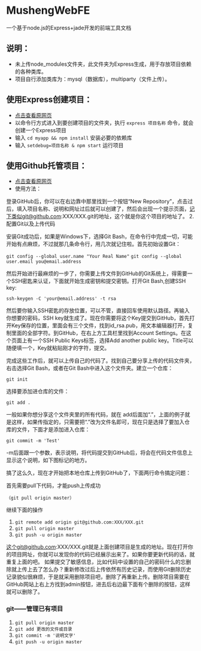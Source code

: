 # MushengWebFE
一个基于node.js的Express+jade开发的前端工具文档

## 说明：
* 未上传node_modules文件夹，此文件夹为Express生成，用于存放项目依赖的各种类库。
* 项目自行添加类库为：mysql（数据库），multiparty（文件上传）。

## 使用Express创建项目：
  * [点击查看原网页](http://www.cnblogs.com/Darren_code/p/express4.html "创建Express项目")
  * 以命令行方式进入到要创建项目的文件夹，执行 `express 项目名称` 命令，就会创建一个Express项目
  * 输入 `cd myapp && npm install` 安装必要的依赖库
  * 输入 `setdebug=项目名称 & npm start` 运行项目

## 使用Github托管项目：
  * [点击查看原网页](http://hellokugo.blog.51cto.com/9827529/1615715 "使用Github托管项目")
  * 使用方法： 


登录GitHub后，你可以在右边靠中那里找到一个按钮“New Repository”，点击过后，填入项目名称、说明和网址过后就可以创建了，然后会出现一个提示页面，记下类似git@github.com:XXX/XXX.git的地址，这个就是你这个项目的地址了。
2.配置Git以及上传代码

安装Git成功后，如果是Windows下，选择Git Bash，在命令行中完成一切，可能开始有点麻烦，不过就那几条命令行，用几次就记住啦。首先初始设置Git：

`git config --global user.name "Your Real Name"`
`git config --global user.email you@email.address`
 
然后开始进行最麻烦的一步了，你需要上传文件到GitHub的Git系统上，得需要一个SSH密匙来认证，下面就开始生成密钥和提交密钥。打开Git Bash,创建SSH key:

`ssh-keygen -C 'your@email.address' -t rsa`
 
然后要你输入SSH密匙的存放位置，可以不管，直接回车使用默认路径。再输入你想要的密码，SSH key就生成了。现在你需要将这个Key提交到GitHub，首先打开Key保存的位置，里面会有三个文件，找到id_rsa.pub，用文本编辑器打开，复制里面的全部字符。到GitHub，在右上方工具栏里找到Account Settings。在这个页面上有一个SSH Public Keys标签，选择Add another public key。Title可以随便填一个，Key就粘贴刚才的字符，提交。

完成这些工作后，就可以上传自己的代码了。找到自己要分享上传的代码文件夹，右击选择Git Bash，或者在Git Bash中进入这个文件夹。建立一个仓库：

`git init`
 
选择要添加进仓库的文件：

`git add .`
 
一般如果你想分享这个文件夹里的所有代码，就在 add后面加“.”，上面的例子就是这样，如果传指定的，只需要把“.”改为文件名即可，现在只是选择了要加入仓库的文件，下面才是添加进入仓库：

`git commit -m 'Test'`
 
-m后面跟一个参数，表示说明，将代码提交到GitHub后，将会在代码文件信息上显示这个说明，如下图标记的地方。

搞了这么久，现在才开始把本地仓库上传到GitHub了，下面两行命令搞定问题：

首先需要pull下代码，才能push上传成功

`（git pull origin master）`

继续下面的操作

1. `git remote add origin git@github.com:XXX/XXX.git`
2. `git pull origin master`
3. `git push -u origin master`
 
这个git@github.com:XXX/XXX.git就是上面创建项目是生成的地址。现在打开你的项目网址，你就可以发现你的代码已经展示出来了。如果你要更新代码的话，就重复上面的吧。
如果提交了敏感信息，比如代码中设置的自己的密码什么的忘删除就上传上去了怎么办？重新修改过后上传依然有历史记录，而使用Git删除历史记录貌似很麻烦，于是就采用删除项目吧，删除了再重新上传。删除项目需要在GitHub网站上右上方找到admin按钮，进去后右边最下面有个删除的按钮，这样就可以删除了。

### git——管理已有项目
1. `git pull origin master`
2. `git add 更改的文件或目录`
3. `git commit -m '说明文字'`
4. `git push -u origin master`
